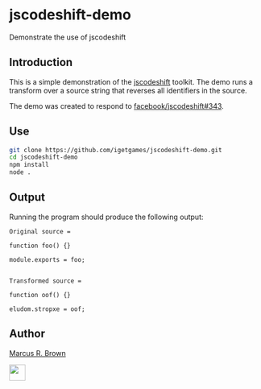 # jscodeshift-demo

Demonstrate the use of jscodeshift

## Introduction

This is a simple demonstration of the [jscodeshift][jscodeshift] toolkit. The
demo runs a transform over a source string that reverses all identifiers in the
source.

The demo was created to respond to [facebook/jscodeshift#343][issue-343].

## Use

```sh
git clone https://github.com/igetgames/jscodeshift-demo.git
cd jscodeshift-demo
npm install
node .
```

## Output

Running the program should produce the following output:

```raw
Original source =

function foo() {}

module.exports = foo;


Transformed source =

function oof() {}

eludom.stropxe = oof;
```

## Author

[Marcus R. Brown](https://github.com/igetgames)

[<img height="32" width="32" src="https://simpleicons.org/icons/twitter.svg">][twitter]

[jscodeshift]: https://github.com/facebook/jscodeshift
[issue-343]: https://github.com/facebook/jscodeshift/issues/343
[twitter]: https://twitter.com/igetgames
